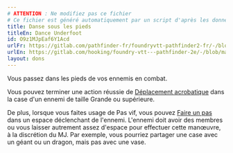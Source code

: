 ```yaml
---
# ATTENTION : Ne modifiez pas ce fichier
# Ce fichier est généré automatiquement par un script d'après les données du module Foundry VTT officiel et de sa traduction
title: Danse sous les pieds
titleEn: Dance Underfoot
id: O9z1MJpEaf6Y1Acd
urlFr: https://gitlab.com/pathfinder-fr/foundryvtt-pathfinder2-fr/-/blob/master/data/feats/O9z1MJpEaf6Y1Acd.htm
urlEn: https://gitlab.com/hooking/foundry-vtt---pathfinder-2e/-/blob/master/packs/data/feats.db/dance-underfoot.json
layout: dons
---
```

Vous passez dans les pieds de vos ennemis en combat.

Vous pouvez terminer une action réussie de [Déplacement acrobatique](../actions/déplacement-acrobatique.md) dans la case d'un ennemi de taille Grande ou supérieure.

De plus, lorsque vous faites usage de Pas vif, vous pouvez [Faire un pas](../actions/faire-un-pas.md) dans un espace déclenchant de l'ennemi. L'ennemi doit avoir des membres ou vous laisser autrement assez d'espace pour effectuer cette manœuvre, à la discrétion du MJ. Par exemple, vous pourriez partager une case avec un géant ou un dragon, mais pas avec une vase.
